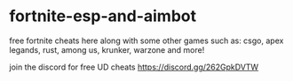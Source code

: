 # fortnite-esp-and-aimbot
free fortnite cheats here along with some other games such as: 
csgo, apex legands, rust, among us, krunker, warzone and more!

join the discord for free UD cheats
https://discord.gg/262GpkDVTW
